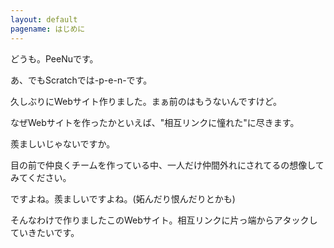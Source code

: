 ```yaml
---
layout: default
pagename: はじめに
---
```

どうも。PeeNuです。

あ、でもScratchでは-p-e-n-です。

久しぶりにWebサイト作りました。まぁ前のはもうないんですけど。

なぜWebサイトを作ったかといえば、"相互リンクに憧れた"に尽きます。

羨ましいじゃないですか。

目の前で仲良くチームを作っている中、一人だけ仲間外れにされてるの想像してみてください。

ですよね。羨ましいですよね。(妬んだり恨んだりとかも)

そんなわけで作りましたこのWebサイト。相互リンクに片っ端からアタックしていきたいです。
